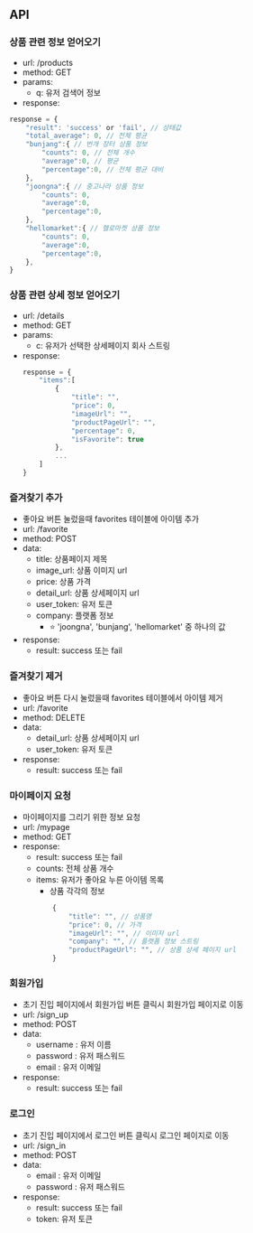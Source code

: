 ## API
### 상품 관련 정보 얻어오기 
- url: /products
- method: GET
- params: 
    - q: 유저 검색어 정보 
- response:
```Javascript
response = {
    "result": 'success' or 'fail', // 상태값
    "total_average": 0, // 전체 평균
    "bunjang":{ // 번개 장터 상품 정보 
        "counts": 0, // 전체 개수 
        "average":0, // 평균
        "percentage":0, // 전체 평균 대비 
    },
    "joongna":{ // 중고나라 상품 정보 
        "counts": 0, 
        "average":0,
        "percentage":0,
    },
    "hellomarket":{ // 헬로마켓 상품 정보 
        "counts": 0,
        "average":0,
        "percentage":0,
    },
}
``` 

### 상품 관련 상세 정보 얻어오기 
- url: /details
- method: GET
- params: 
    - c: 유저가 선택한 상세페이지 회사 스트링 
- response: 
    ```javascript
    response = {
        "items":[
            {
                "title": "",
                "price": 0,
                "imageUrl": "",
                "productPageUrl": "",
                "percentage": 0,
                "isFavorite": true
            }, 
            ...
        ]
    }
    ```

### 즐겨찾기 추가 
- 좋아요 버튼 눌렀을때 favorites 테이블에 아이템 추가 
- url: /favorite
- method: POST
- data: 
    - title: 상품페이지 제목
    - image_url: 상품 이미지 url 
    - price: 상품 가격 
    - detail_url: 상품 상세페이지 url 
    - user_token: 유저 토큰
    - company: 플랫폼 정보
        - ⭐️ 'joongna', 'bunjang', 'hellomarket' 중 하나의 값
- response:
    - result: success 또는 fail

### 즐겨찾기 제거 
- 좋아요 버튼 다시 눌렀을때 favorites 테이블에서 아이템 제거 
- url: /favorite
- method: DELETE
- data: 
    - detail_url: 상품 상세페이지 url 
    - user_token: 유저 토큰
- response: 
    - result: success 또는 fail

### 마이페이지 요청 
- 마이페이지를 그리기 위한 정보 요청 
- url: /mypage
- method: GET
- response:
    - result: success 또는 fail
    - counts: 전체 상품 개수 
    - items: 유저가 좋아요 누른 아이템 목록 
        - 상품 각각의 정보 
        ```javascript
            {
                "title": "", // 상품명
                "price": 0, // 가격
                "imageUrl": "", // 이미지 url
                "company": "", // 플랫폼 정보 스트링
                "productPageUrl": "", // 상품 상세 페이지 url 
            } 
        ```
        
### 회원가입 
- 초기 진입 페이지에서 회원가입 버튼 클릭시 회원가입 페이지로 이동 
- url: /sign_up
- method: POST
- data: 
    - username : 유저 이름
    - password : 유저 패스워드
    - email : 유저 이메일
- response: 
    - result: success 또는 fail
  
### 로그인 
- 초기 진입 페이지에서 로그인 버튼 클릭시 로그인 페이지로 이동 
- url: /sign_in
- method: POST
- data: 
    - email : 유저 이메일
    - password : 유저 패스워드
- response: 
    - result: success 또는 fail
    - token: 유저 토큰
